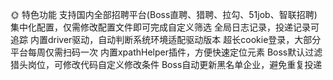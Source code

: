 🌞 特色功能
支持国内全部招聘平台(Boss直聘、猎聘、拉勾、51job、智联招聘)
集中化配置，仅需修改配置文件即可完成自定义筛选
全局日志记录，投递记录可追踪
内置driver驱动，自动判断系统环境适配驱动版本
超长cookie登录，大部分平台每周仅需扫码一次
内置xpathHelper插件，方便快速定位元素
Boss默认过滤猎头岗位，可修改代码自定义修改条件
Boss自动更新黑名单企业，避免重复投递
